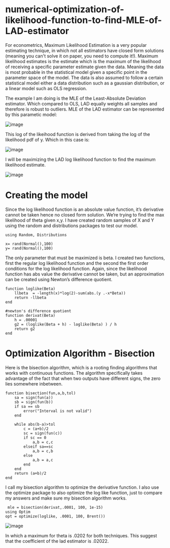 # numerical-optimization-of-likelihood-function-to-find-MLE-of-LAD-estimator

For econometrics, Maximum Likelihood Estimation is a very popular estimating technique, in which not all estimators have closed form solutions (meaning you can't solve it on paper, you need to compute it!). Maximum likelihood estimates is the estimate which is the maximum of the likelihood of receiving a specific parameter estimate given the data.  Meaning the data is most probable in the statistical model given a specific point in the parameter space of the model. The data is also assumed to follow a certain statistical model either a data distribution such as a gaussian distribution, or a linear model such as OLS regression. 

The example I am doing is the MLE of the Least-Absolute Deviation estimator. Which compared to OLS, LAD equally weights all samples and therefore is robust to outliers. MLE of the LAD estimator can be represented by this parametic model:

![image](https://user-images.githubusercontent.com/64437206/110543875-7d710f80-80f0-11eb-94bb-79b6772f9449.png)


This log of the likeihood function is derived from taking the log of the likelihood pdf of y. Which in this case is:

![image](https://user-images.githubusercontent.com/64437206/110544043-be692400-80f0-11eb-9273-5e08baf66069.png)


I will be maximizing the LAD log likelihood function to find the maximum likelihood estimate. 

![image](https://user-images.githubusercontent.com/64437206/110543912-88c43b00-80f0-11eb-9108-881533a16fe0.png)



# Creating the model
Since the log likelihood function is an absolute value function, it’s derivative cannot be taken hence no closed form solution. We’re trying to find the max likelihood of theta given x,y. I have created random samples of X and Y using the random and distributions packages to test our model.
```
using Random, Distributions

x= rand(Normal(),100)
y= rand(Normal(),100)
```

The only parameter that must be maximized is beta. I created two functions, first the regular log likelihood function and the second the first order conditions for the log likelihood function. Again, since the likelihood function has abs value the derivative cannot be taken, but an approximation can be created using Newton’s difference quotient.
```
function loglike(Beta)
    llbeta  = -length(x)*log(2)-sum(abs.(y .-x*Beta))
    return -llbeta
end

#newton's difference quotient
function derivat(Beta)
    h = .00001
    g2 = (loglike(Beta + h) - loglike(Beta) ) / h
    return g2
end
```
# Optimization Algorithm - Bisection

Here is the bisection algorithm, which is a rooting finding algorithms that works with continuous functions. The algorithm specifically takes advantage of the fact that when two outputs have different signs, the zero lies somewhere inbetween. 
```
function bisection(fun,a,b,tol)
    sa = sign(fun(a))
    sb = sign(fun(b))
    if sa == sb
        error("Interval is not valid")
    end

    while abs(b-a)>tol
        c = (a+b)/2
        sc = sign(fun(c))
        if sc == 0
            a,b = c,c
        elseif sa==sc
            a,b = c,b
        else
            a,b = a,c
        end
    end
    return (a+b)/2
end
````
 I call my bisection algorithm to optimize the derivative function. I also use the optimize package to also optimize the log like function, just to compare my answers and make sure my bisection algorithm works.

```
 mle = bisection(derivat,.0001, 100, 1e-15)
using Optim
opt = optimize(loglike, .0001, 100, Brent())
```
![image](https://user-images.githubusercontent.com/64437206/110545876-5cf68480-80f3-11eb-92d1-13ecc717993a.png)

  In which a maximum for theta is .0202 for both techniques. This suggest that the coefficient of the lad estimator is .02022.
